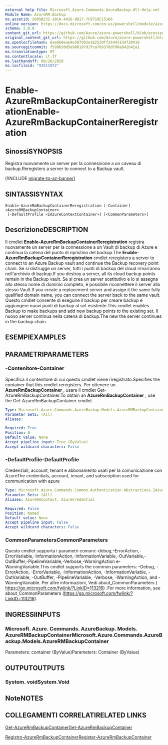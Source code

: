 ```yaml
---
external help file: Microsoft.Azure.Commands.AzureBackup.dll-Help.xml
Module Name: AzureRM.Backup
ms.assetid: 2605B232-10CA-4426-9917-7C9719C15166
online version: https://docs.microsoft.com/en-us/powershell/module/azurerm.backup/enable-azurermbackupcontainerreregistration
schema: 2.0.0
content_git_url: https://github.com/Azure/azure-powershell/blob/preview/src/ResourceManager/AzureBackup/Commands.AzureBackup/help/Enable-AzureRmBackupContainerReregistration.md
original_content_git_url: https://github.com/Azure/azure-powershell/blob/preview/src/ResourceManager/AzureBackup/Commands.AzureBackup/help/Enable-AzureRmBackupContainerReregistration.md
ms.openlocfilehash: 6ae660eae9e597d92e162529ff244431d4720418
ms.sourcegitcommit: f599b50d5e980197d1fca769378df90a842b42a1
ms.translationtype: MT
ms.contentlocale: it-IT
ms.lasthandoff: 08/20/2020
ms.locfileid: "93511972"
---
```

# <span data-ttu-id="296c5-101">Enable-AzureRmBackupContainerReregistration</span><span class="sxs-lookup"><span data-stu-id="296c5-101">Enable-AzureRmBackupContainerReregistration</span></span>

## <span data-ttu-id="296c5-102">Sinossi</span><span class="sxs-lookup"><span data-stu-id="296c5-102">SYNOPSIS</span></span>
<span data-ttu-id="296c5-103">Registra nuovamente un server per la connessione a un caveau di backup.</span><span class="sxs-lookup"><span data-stu-id="296c5-103">Reregisters a server to connect to a Backup vault.</span></span>

[!INCLUDE [migrate-to-az-banner](../../includes/migrate-to-az-banner.md)]

## <span data-ttu-id="296c5-104">SINTASSI</span><span class="sxs-lookup"><span data-stu-id="296c5-104">SYNTAX</span></span>

```
Enable-AzureRmBackupContainerReregistration [-Container] <AzureRMBackupContainer>
 [-DefaultProfile <IAzureContextContainer>] [<CommonParameters>]
```

## <span data-ttu-id="296c5-105">Descrizione</span><span class="sxs-lookup"><span data-stu-id="296c5-105">DESCRIPTION</span></span>
<span data-ttu-id="296c5-106">Il cmdlet **Enable-AzureRmBackupContainerReregistration** registra nuovamente un server per la connessione a un Vault di backup di Azure e continua la catena del punto di ripristino del backup.</span><span class="sxs-lookup"><span data-stu-id="296c5-106">The **Enable-AzureRmBackupContainerReregistration** cmdlet reregisters a server to connect to an Azure Backup vault and continue the Backup recovery point chain.</span></span>
<span data-ttu-id="296c5-107">Se si distrugge un server, tutti i punti di backup del cloud rimarranno nell'archivio di backup.</span><span class="sxs-lookup"><span data-stu-id="296c5-107">If you destroy a server, all its cloud backup points remain in the Backup vault.</span></span>
<span data-ttu-id="296c5-108">Se si crea un server sostitutivo e lo si assegna allo stesso nome di dominio completo, è possibile riconnettere il server allo stesso Vault.</span><span class="sxs-lookup"><span data-stu-id="296c5-108">If you create a replacement server and assign it the same fully qualified domain name, you can connect the server back to the same vault.</span></span>
<span data-ttu-id="296c5-109">Questo cmdlet consente di eseguire il backup per creare backup e aggiungere nuovi punti di backup al set esistente.</span><span class="sxs-lookup"><span data-stu-id="296c5-109">This cmdlet enables Backup to make backups and add new backup points to the existing set.</span></span>
<span data-ttu-id="296c5-110">Il nuovo server continua nella catena di backup.</span><span class="sxs-lookup"><span data-stu-id="296c5-110">The new the server continues in the backup chain.</span></span>

## <span data-ttu-id="296c5-111">ESEMPI</span><span class="sxs-lookup"><span data-stu-id="296c5-111">EXAMPLES</span></span>

## <span data-ttu-id="296c5-112">PARAMETRI</span><span class="sxs-lookup"><span data-stu-id="296c5-112">PARAMETERS</span></span>

### <span data-ttu-id="296c5-113">-Contenitore</span><span class="sxs-lookup"><span data-stu-id="296c5-113">-Container</span></span>
<span data-ttu-id="296c5-114">Specifica il contenitore di cui questo cmdlet viene riregistrato.</span><span class="sxs-lookup"><span data-stu-id="296c5-114">Specifies the container that this cmdlet reregisters.</span></span>
<span data-ttu-id="296c5-115">Per ottenere un **AzureRmBackupContainer** , usare il cmdlet Get-AzureRmBackupContainer.</span><span class="sxs-lookup"><span data-stu-id="296c5-115">To obtain an **AzureRmBackupContainer** , use the Get-AzureRmBackupContainer cmdlet.</span></span>

```yaml
Type: Microsoft.Azure.Commands.AzureBackup.Models.AzureRMBackupContainer
Parameter Sets: (All)
Aliases:

Required: True
Position: 0
Default value: None
Accept pipeline input: True (ByValue)
Accept wildcard characters: False
```

### <span data-ttu-id="296c5-116">-DefaultProfile</span><span class="sxs-lookup"><span data-stu-id="296c5-116">-DefaultProfile</span></span>
<span data-ttu-id="296c5-117">Credenziali, account, tenant e abbonamento usati per la comunicazione con Azure</span><span class="sxs-lookup"><span data-stu-id="296c5-117">The credentials, account, tenant, and subscription used for communication with azure</span></span>

```yaml
Type: Microsoft.Azure.Commands.Common.Authentication.Abstractions.IAzureContextContainer
Parameter Sets: (All)
Aliases: AzureRmContext, AzureCredential

Required: False
Position: Named
Default value: None
Accept pipeline input: False
Accept wildcard characters: False
```

### <span data-ttu-id="296c5-118">CommonParameters</span><span class="sxs-lookup"><span data-stu-id="296c5-118">CommonParameters</span></span>
<span data-ttu-id="296c5-119">Questo cmdlet supporta i parametri comuni:-debug,-ErrorAction,-ErrorVariable,-InformationAction,-InformationVariable,-OutVariable,-OutBuffer,-PipelineVariable,-Verbose,-WarningAction e-WarningVariable.</span><span class="sxs-lookup"><span data-stu-id="296c5-119">This cmdlet supports the common parameters: -Debug, -ErrorAction, -ErrorVariable, -InformationAction, -InformationVariable, -OutVariable, -OutBuffer, -PipelineVariable, -Verbose, -WarningAction, and -WarningVariable.</span></span> <span data-ttu-id="296c5-120">Per altre informazioni, Vedi about_CommonParameters ( https://go.microsoft.com/fwlink/?LinkID=113216) .</span><span class="sxs-lookup"><span data-stu-id="296c5-120">For more information, see about_CommonParameters (https://go.microsoft.com/fwlink/?LinkID=113216).</span></span>

## <span data-ttu-id="296c5-121">INGRESSI</span><span class="sxs-lookup"><span data-stu-id="296c5-121">INPUTS</span></span>

### <span data-ttu-id="296c5-122">Microsoft. Azure. Commands. AzureBackup. Models. AzureRMBackupContainer</span><span class="sxs-lookup"><span data-stu-id="296c5-122">Microsoft.Azure.Commands.AzureBackup.Models.AzureRMBackupContainer</span></span>
<span data-ttu-id="296c5-123">Parameters: container (ByValue)</span><span class="sxs-lookup"><span data-stu-id="296c5-123">Parameters: Container (ByValue)</span></span>

## <span data-ttu-id="296c5-124">OUTPUT</span><span class="sxs-lookup"><span data-stu-id="296c5-124">OUTPUTS</span></span>

### <span data-ttu-id="296c5-125">System. void</span><span class="sxs-lookup"><span data-stu-id="296c5-125">System.Void</span></span>

## <span data-ttu-id="296c5-126">Note</span><span class="sxs-lookup"><span data-stu-id="296c5-126">NOTES</span></span>

## <span data-ttu-id="296c5-127">COLLEGAMENTI CORRELATI</span><span class="sxs-lookup"><span data-stu-id="296c5-127">RELATED LINKS</span></span>

[<span data-ttu-id="296c5-128">Get-AzureRmBackupContainer</span><span class="sxs-lookup"><span data-stu-id="296c5-128">Get-AzureRmBackupContainer</span></span>](./Get-AzureRmBackupContainer.md)

[<span data-ttu-id="296c5-129">Registro-AzureRmBackupContainer</span><span class="sxs-lookup"><span data-stu-id="296c5-129">Register-AzureRmBackupContainer</span></span>](./Register-AzureRmBackupContainer.md)


